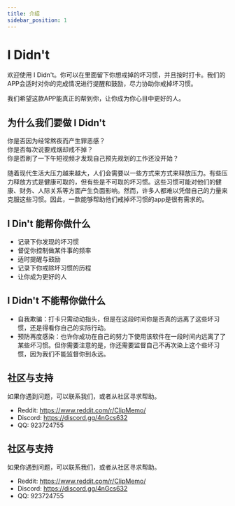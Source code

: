 ```yaml
---
title: 介绍
sidebar_position: 1
---
```


# I Didn't

欢迎使用 I Didn't。你可以在里面留下你想戒掉的坏习惯，并且按时打卡。我们的APP会适时对你的完成情况进行提醒和鼓励，尽力协助你戒掉坏习惯。

我们希望这款APP能真正的帮到你，让你成为你心目中更好的人。

## 为什么我们要做 I Didn't

你是否因为经常熬夜而产生罪恶感？  
你是否每次说要戒烟却戒不掉？  
你是否刷了一下午短视频才发现自己预先规划的工作还没开始？  

随着现代生活大压力越来越大，人们会需要以一些方式来方式来释放压力。有些压力释放方式是健康可取的，但有些是不可取的坏习惯。这些习惯可能对他们的健康、财务、人际关系等方面产生负面影响。然而，许多人都难以凭借自己的力量来克服这些习惯。因此，一款能够帮助他们戒掉坏习惯的app是很有需求的。

## I Din't 能帮你做什么

-   记录下你发现的坏习惯
-   督促你控制做某件事的频率
-   适时提醒与鼓励
-   记录下你戒除坏习惯的历程
-   让你成为更好的人

## I Didn't 不能帮你做什么

-   自我欺骗：打卡只需动动指头，但是在这段时间你是否真的远离了这些坏习惯，还是得看你自己的实际行动。
-   预防再度感染：也许你成功在自己的努力下使用该软件在一段时间内远离了了某些坏习惯。但你需要注意的是，你还需要监督自己不再次染上这个些坏习惯，因为我们不能监督你到永远。

## 社区与支持

如果你遇到问题，可以联系我们，或者从社区寻求帮助。

-   Reddit: https://www.reddit.com/r/ClipMemo/
-   Discord: https://discord.gg/4nGcs632
-   QQ: 923724755

## 社区与支持

如果你遇到问题，可以联系我们，或者从社区寻求帮助。

-   Reddit: https://www.reddit.com/r/ClipMemo/
-   Discord: https://discord.gg/4nGcs632
-   QQ: 923724755
